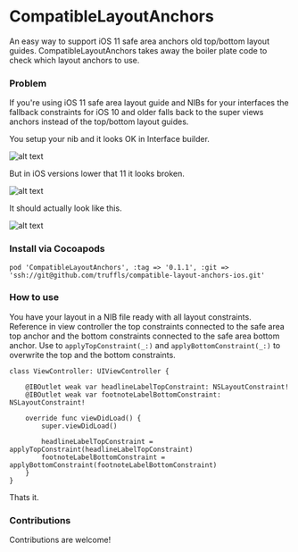 # CompatibleLayoutAnchors
An easy way to support iOS 11 safe area anchors old top/bottom layout guides. CompatibleLayoutAnchors takes away the boiler plate code to check which layout anchors to use.


### Problem

If you're using iOS 11 safe area layout guide and NIBs for your interfaces the fallback constraints for iOS 10 and older falls back to the super views anchors instead of the top/bottom layout guides.

You setup your nib and it looks OK in Interface builder.

![alt text](https://github.com/truffls/compatible-layout-anchors-ios/raw/master/readme-images/setup-nib.png "Setup NIB")

But in iOS versions lower that 11 it looks broken.

![alt text](https://github.com/truffls/compatible-layout-anchors-ios/raw/master/readme-images/before.gif "Broken layout constraints")

It should actually look like this.

![alt text](https://github.com/truffls/compatible-layout-anchors-ios/raw/master/readme-images/after.jpg "Fixed layout constraints")


### Install via Cocoapods

`pod 'CompatibleLayoutAnchors', :tag => '0.1.1', :git => 'ssh://git@github.com/truffls/compatible-layout-anchors-ios.git'`


### How to use

You have your layout in a NIB file ready with all layout constraints. Reference in view controller the top constraints connected to the safe area top anchor and the bottom constraints connected to the safe area bottom anchor. Use to `applyTopConstraint(_:)` and `applyBottomConstraint(_:)` to overwrite the top and the bottom constraints.

    class ViewController: UIViewController {

        @IBOutlet weak var headlineLabelTopConstraint: NSLayoutConstraint!
        @IBOutlet weak var footnoteLabelBottomConstraint: NSLayoutConstraint!

        override func viewDidLoad() {
            super.viewDidLoad()

            headlineLabelTopConstraint = applyTopConstraint(headlineLabelTopConstraint)
            footnoteLabelBottomConstraint = applyBottomConstraint(footnoteLabelBottomConstraint)
        }
    }

Thats it.

### Contributions

Contributions are welcome!
